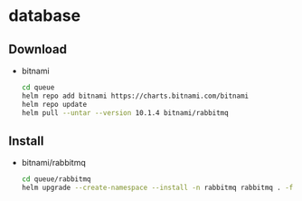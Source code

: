 # database

## Download

- bitnami

    ```sh
    cd queue
    helm repo add bitnami https://charts.bitnami.com/bitnami
    helm repo update
    helm pull --untar --version 10.1.4 bitnami/rabbitmq
    ```

## Install

- bitnami/rabbitmq

    ```sh
    cd queue/rabbitmq
    helm upgrade --create-namespace --install -n rabbitmq rabbitmq . -f my-values.yaml
    ```
